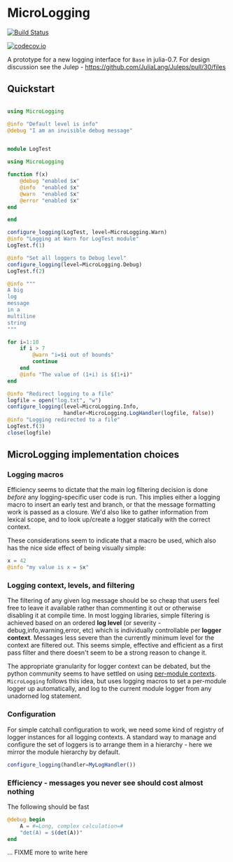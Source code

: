 # MicroLogging

[![Build Status](https://travis-ci.org/c42f/MicroLogging.jl.svg?branch=master)](https://travis-ci.org/c42f/MicroLogging.jl)

[![codecov.io](http://codecov.io/github/c42f/MicroLogging.jl/coverage.svg?branch=master)](http://codecov.io/github/c42f/MicroLogging.jl?branch=master)

A prototype for a new logging interface for `Base` in julia-0.7.  For design
discussion see the Julep - https://github.com/JuliaLang/Juleps/pull/30/files


## Quickstart

```julia

using MicroLogging

@info "Default level is info"
@debug "I am an invisible debug message"


module LogTest

using MicroLogging

function f(x)
    @debug "enabled $x"
    @info  "enabled $x"
    @warn  "enabled $x"
    @error "enabled $x"
end

end

configure_logging(LogTest, level=MicroLogging.Warn)
@info "Logging at Warn for LogTest module"
LogTest.f(1)

@info "Set all loggers to Debug level"
configure_logging(level=MicroLogging.Debug)
LogTest.f(2)

@info """
A big
log
message
in a
multiline
string
"""

for i=1:10
    if i > 7
        @warn "i=$i out of bounds"
        continue
    end
    @info "The value of (1+i) is $(1+i)"
end

@info "Redirect logging to a file"
logfile = open("log.txt", "w")
configure_logging(level=MicroLogging.Info,
                  handler=MicroLogging.LogHandler(logfile, false))
@info "Logging redirected to a file"
LogTest.f(3)
close(logfile)
```


## MicroLogging implementation choices

### Logging macros

Efficiency seems to dictate that the main log filtering decision is done
*before* any logging-specific user code is run. This implies either a logging
macro to insert an early test and branch, or that the message formatting work
is passed as a closure. We'd also like to gather information from lexical
scope, and to look up/create a logger statically with the correct context.

These considerations seem to indicate that a macro be used, which also has the
nice side effect of being visually simple:

```julia
x = 42
@info "my value is x = $x"
```

### Logging context, levels, and filtering

The filtering of any given log message should be so cheap that users feel free
to leave it available rather than commenting it out or otherwise disabling it at
compile time.  In most logging libraries, simple filtering is achieved based on
an ordered **log level** (or severity - debug,info,warning,error, etc) which is
individually controllable per **logger context**.  Messages less severe than the
currently minimum level for the context are filtered out.  This seems simple,
effective and efficient as a first pass filter and there doesn't seem to be a
strong reason to change it.

The appropriate granularity for logger context can be debated, but the python
community seems to have settled on using
[per-module contexts](https://docs.python.org/3/library/logging.html#logger-objects).
`MicroLogging` follows this idea, but uses logging macros to set a per-module
logger up automatically, and log to the current module logger from any unadorned
log statement.

### Configuration

For simple catchall configuration to work, we need some kind of registry of
logger instances for all logging contexts. A standard way to manage and
configure the set of loggers is to arrange them in a hierarchy - here we mirror
the module hierarchy by default.

```julia
configure_logging(handler=MyLogHandler())
```

### Efficiency - messages you never see should cost almost nothing

The following should be fast

```julia
@debug begin
    A = #=Long, complex calculation=#
    "det(A) = $(det(A))"
end
```

... FIXME more to write here

